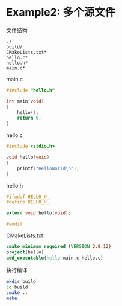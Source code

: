 # Example2: 多个源文件

文件结构

```
./
build/
CMakeLists.txt*
hello.c*
hello.h*
main.c*
```

main.c

```c
#include "hello.h"

int main(void)
{
    hello();
    return 0;
}
```

hello.c

```c
#include <stdio.h>

void hello(void)
{
    printf("HelloWorld\n");
}
```

hello.h

```c
#ifndef HELLO_H_
#define HELLO_H_

extern void hello(void);

#endif
```

CMakeLists.txt

```cmake
cmake_minimum_required (VERSION 2.8.12)
project(hello)
add_executable(hello main.c hello.c)
```

执行编译

```bash
mkdir build
cd build
cmake ..
make
```
